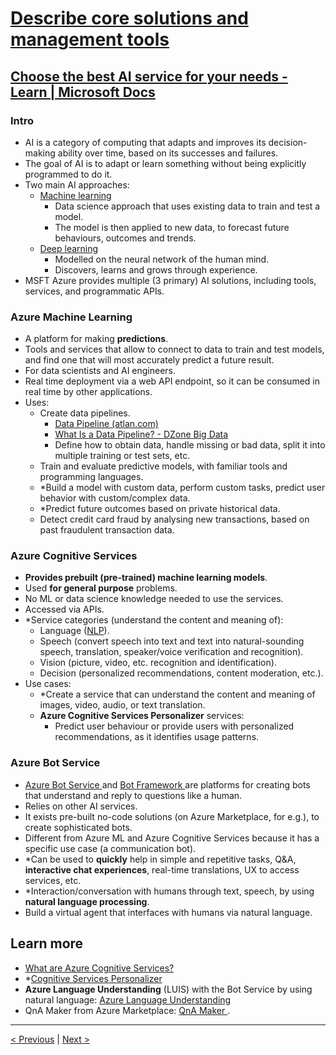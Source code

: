 # [Describe core solutions and management tools](https://docs.microsoft.com/en-us/learn/paths/az-900-describe-core-solutions-management-tools-azure/)

## [Choose the best AI service for your needs - Learn | Microsoft Docs](https://docs.microsoft.com/en-us/learn/modules/ai-machine-learning-fundamentals/)

### Intro

- AI is a category of computing that adapts and improves its decision-making ability over time, based on its successes and failures.
- The goal of AI is to adapt or learn something without being explicitly programmed to do it.
- Two main AI approaches:
    - [Machine learning](https://en.wikipedia.org/wiki/Machine_learning)
        - Data science approach that uses existing data to train and test a model.
        - The model is then applied to new data, to forecast future behaviours, outcomes and trends.
    - [Deep learning](https://en.wikipedia.org/wiki/Deep_learning)
        - Modelled on the neural network of the human mind.
        - Discovers, learns and grows through experience.
- MSFT Azure provides multiple (3 primary) AI solutions, including tools, services, and programmatic APIs.

### Azure Machine Learning

- A platform for making **predictions**.
- Tools and services that allow to connect to data to train and test models, and find one that will most accurately predict a future result.
- For data scientists and AI engineers.
- Real time deployment via a web API endpoint, so it can be consumed in real time by other applications.
- Uses:
    - Create data pipelines.
        - [Data Pipeline (atlan.com)](https://wiki.atlan.com/data-pipeline/)
        - [What Is a Data Pipeline? - DZone Big Data](https://dzone.com/articles/what-is-a-data-pipeline)
        - Define how to obtain data, handle missing or bad data, split it into multiple training or test sets, etc.
  - Train and evaluate predictive models, with familiar tools and programming languages.
  - *Build a model with custom data, perform custom tasks, predict user behavior with custom/complex data.
  - *Predict future outcomes based on private historical data.
  - Detect credit card fraud by analysing new transactions, based on past fraudulent transaction data.

### Azure Cognitive Services

- **Provides prebuilt (pre-trained) machine learning models**.
- Used **for general purpose** problems.
- No ML or data science knowledge needed to use the services.
- Accessed via APIs.
- *Service categories (understand the content and meaning of):
    - Language ([NLP](https://en.wikipedia.org/wiki/Natural_language_processing)).
    - Speech (convert speech into text and text into natural-sounding speech, translation, speaker/voice verification and recognition).
    - Vision (picture, video, etc. recognition and identification).
    - Decision (personalized recommendations, content moderation, etc.).
- Use cases:
    - *Create a service that can understand the content and meaning of images, video, audio, or text translation.
    - **Azure Cognitive Services Personalizer** services:
        - Predict user behaviour or provide users with personalized recommendations, as it identifies usage patterns.

### Azure Bot Service

- [Azure Bot Service ](https://azure.microsoft.com/services/bot-service/) and [Bot Framework ](https://dev.botframework.com/) are platforms for creating bots that understand and reply to questions like a human.
- Relies on other AI services.
- It exists pre-built no-code solutions (on Azure Marketplace, for e.g.), to create sophisticated bots.
- Different from Azure ML and Azure Cognitive Services because it has a specific use case (a communication bot).
- *Can be used to **quickly** help in simple and repetitive tasks, Q&A, **interactive chat experiences**, real-time translations, UX to access services, etc.
- *Interaction/conversation with humans through text, speech, by using **natural language processing**.
- Build a virtual agent that interfaces with humans via natural language.

## Learn more

- [What are Azure Cognitive Services? ](https://docs.microsoft.com/en-us/azure/cognitive-services/what-are-cognitive-services)
- *[Cognitive Services Personalizer ](https://azure.microsoft.com/services/cognitive-services/personalizer/)
- **Azure Language Understanding** (LUIS) with the Bot Service by using natural language: [Azure Language Understanding ](https://www.luis.ai/)
- QnA Maker from Azure Marketplace: [QnA Maker ](https://www.qnamaker.ai/).

---

[< Previous](3.1_describe-core-solutions-and-management-tools_IoT.md) | [Next >](3.3_describe-core-solutions-and-management-tools_serverless.md)
